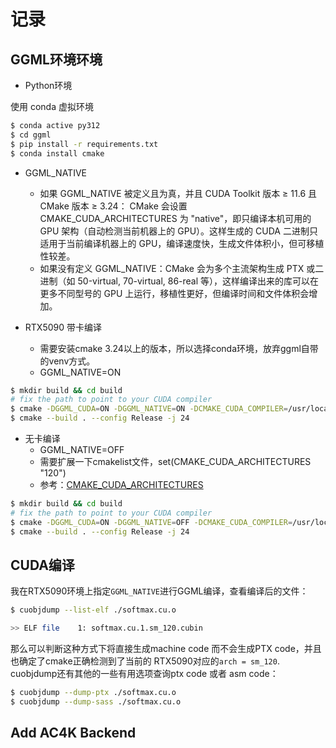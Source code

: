 # 记录

## GGML环境环境

* Python环境

使用 conda 虚拟环境
```BASH
$ conda active py312
$ cd ggml
$ pip install -r requirements.txt
$ conda install cmake
```

* GGML_NATIVE
  * 如果 GGML_NATIVE 被定义且为真，并且 CUDA Toolkit 版本 ≥ 11.6 且 CMake 版本 ≥ 3.24：
CMake 会设置 CMAKE_CUDA_ARCHITECTURES 为 "native"，即只编译本机可用的 GPU 架构（自动检测当前机器上的 GPU）。这样生成的 CUDA 二进制只适用于当前编译机器上的 GPU，编译速度快，生成文件体积小，但可移植性较差。
  * 如果没有定义 GGML_NATIVE：CMake 会为多个主流架构生成 PTX 或二进制（如 50-virtual, 70-virtual, 86-real 等），这样编译出来的库可以在更多不同型号的 GPU 上运行，移植性更好，但编译时间和文件体积会增加。

* RTX5090 带卡编译
  * 需要安装cmake 3.24以上的版本，所以选择conda环境，放弃ggml自带的venv方式。
  * GGML_NATIVE=ON

```BASH
$ mkdir build && cd build
# fix the path to point to your CUDA compiler
$ cmake -DGGML_CUDA=ON -DGGML_NATIVE=ON -DCMAKE_CUDA_COMPILER=/usr/local/cuda/bin/nvcc ..
$ cmake --build . --config Release -j 24
```

* 无卡编译
  * GGML_NATIVE=OFF
  * 需要扩展一下cmakelist文件，set(CMAKE_CUDA_ARCHITECTURES "120")
  * 参考：[CMAKE_CUDA_ARCHITECTURES](!https://cmake.org/cmake/help/latest/variable/CMAKE_CUDA_ARCHITECTURES.html#variable:CMAKE_CUDA_ARCHITECTURES)

```BASH
$ mkdir build && cd build
# fix the path to point to your CUDA compiler
$ cmake -DGGML_CUDA=ON -DGGML_NATIVE=OFF -DCMAKE_CUDA_COMPILER=/usr/local/cuda/bin/nvcc ..
$ cmake --build . --config Release -j 24
```

## CUDA编译

我在RTX5090环境上指定`GGML_NATIVE`进行GGML编译，查看编译后的文件：

```bash
$ cuobjdump --list-elf ./softmax.cu.o

>> ELF file    1: softmax.cu.1.sm_120.cubin
```
那么可以判断这种方式下将直接生成machine code 而不会生成PTX code，并且也确定了cmake正确检测到了当前的 RTX5090对应的`arch = sm_120`.
cuobjdump还有其他的一些有用选项查询ptx code 或者 asm code：
```bash
$ cuobjdump --dump-ptx ./softmax.cu.o
$ cuobjdump --dump-sass ./softmax.cu.o
```

## Add AC4K Backend 
